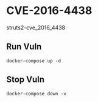 # CVE-2016-4438

struts2-cve_2016_4438

## Run Vuln

```
docker-compose up -d
```

## Stop Vuln

```
docker-compose down -v
```

